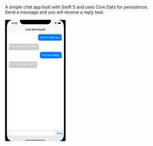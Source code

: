 A simple chat app built with Swift 5 and uses Core Data for persistence.<br>
Send a message and you will receive a reply bed.<br><br>
<img src = "https://github.com/malach1/ChatWithMyself/blob/main/ChatWithMySelf.png" width="200" height="400">